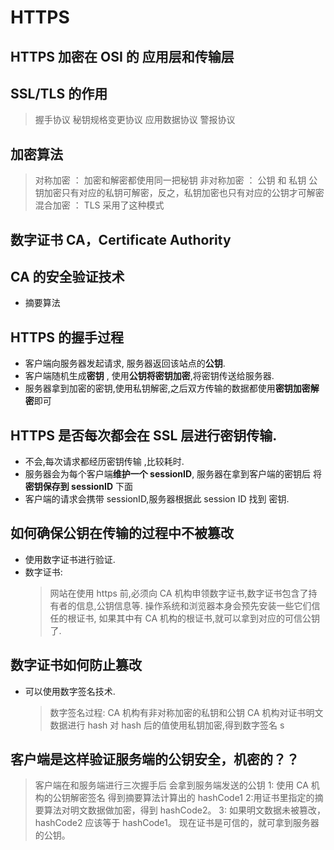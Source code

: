 # HTTPS

## HTTPS 加密在 OSI 的 应用层和传输层

## SSL/TLS 的作用

> 握手协议
> 秘钥规格变更协议
> 应用数据协议
> 警报协议

## 加密算法

> 对称加密 ： 加密和解密都使用同一把秘钥
> 非对称加密 ： 公钥 和 私钥 公钥加密只有对应的私钥可解密，反之，私钥加密也只有对应的公钥才可解密
> 混合加密 ： TLS 采用了这种模式

## 数字证书 CA，Certificate Authority

## CA 的安全验证技术

- 摘要算法

## HTTPS 的握手过程

- 客户端向服务器发起请求, 服务器返回该站点的**公钥**.
- 客户端随机生成**密钥** , 使用**公钥将密钥加密**,将密钥传送给服务器.
- 服务器拿到加密的密钥,使用私钥解密,之后双方传输的数据都使用**密钥加密解密**即可

## HTTPS 是否每次都会在 SSL 层进行密钥传输.

- 不会,每次请求都经历密钥传输 ,比较耗时.
- 服务器会为每个客户端**维护一个 sessionID**, 服务器在拿到客户端的密钥后 将 **密钥保存到 sessionID** 下面
- 客户端的请求会携带 sessionID,服务器根据此 session ID 找到 密钥.

## 如何确保公钥在传输的过程中不被篡改

- 使用数字证书进行验证.
- 数字证书:
  > 网站在使用 https 前,必须向 CA 机构申领数字证书,数字证书包含了持有者的信息,公钥信息等.
  > 操作系统和浏览器本身会预先安装一些它们信任的根证书, 如果其中有 CA 机构的根证书,就可以拿到对应的可信公钥了.

## 数字证书如何防止篡改

- 可以使用数字签名技术.
  > 数字签名过程:
  > CA 机构有非对称加密的私钥和公钥
  > CA 机构对证书明文数据进行 hash
  > 对 hash 后的值使用私钥加密,得到数字签名 s

## 客户端是这样验证服务端的公钥安全，机密的？？

> 客户端在和服务端进行三次握手后 会拿到服务端发送的公钥 1: 使用 CA 机构的公钥解密签名 得到摘要算法计算出的 hashCode1 2:用证书里指定的摘要算法对明文数据做加密，得到 hashCode2。 3: 如果明文数据未被篡改，hashCode2 应该等于 hashCode1。 现在证书是可信的，就可拿到服务器的公钥。
